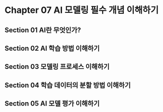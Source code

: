 # Chapter 07 AI 모델링 필수 개념 이해하기
## Section 01 AI란 무엇인가?

## Section 02 AI 학습 방법 이해하기

## Section 03 모델링 프로세스 이해하기

## Section 04 학습 데이터의 분할 방법 이해하기

## Section 05 AI 모델 평가 이해하기